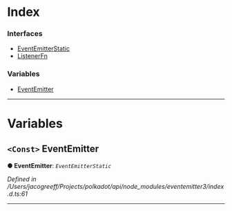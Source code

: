 

# Index

### Interfaces

* [EventEmitterStatic](../interfaces/_ws_index_.wsprovider.eventemitter.eventemitterstatic.md)
* [ListenerFn](../interfaces/_ws_index_.wsprovider.eventemitter.listenerfn.md)

### Variables

* [EventEmitter](_ws_index_.wsprovider.eventemitter.md#eventemitter)

---

# Variables

<a id="eventemitter"></a>

## `<Const>` EventEmitter

**● EventEmitter**: *`EventEmitterStatic`*

*Defined in /Users/jacogreeff/Projects/polkadot/api/node_modules/eventemitter3/index.d.ts:61*

___

